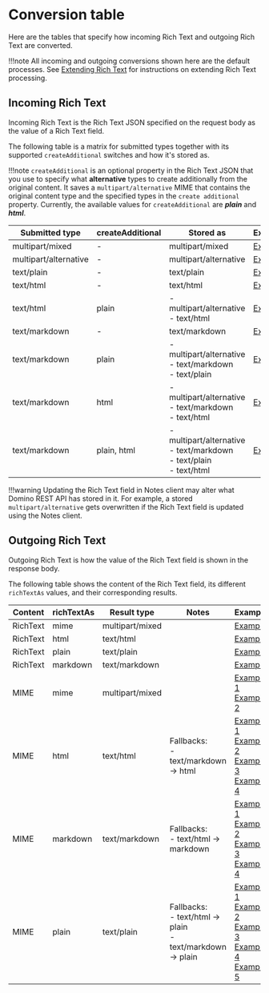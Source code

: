 # Conversion table

Here are the tables that specify how incoming Rich Text and outgoing Rich Text are converted.

!!!note
    All incoming and outgoing conversions shown here are the default processes. See [Extending Rich Text](../../../references/richtextension.md) for instructions on extending Rich Text processing.

## Incoming Rich Text

Incoming Rich Text is the Rich Text JSON specified on the request body as the value of a Rich Text field.

The following table is a matrix for submitted types together with its supported `createAdditional` switches and how it's stored as.

!!!note
    `createAdditional` is an optional property in the Rich Text JSON that you use to specify what **alternative** types to create additionally from the original content. It saves a `multipart/alternative` MIME that contains the original content type and the specified types in the `create additional` property. Currently, the available values for `createAdditional` are ***plain*** and ***html***.
    

| Submitted type        | createAdditional | Stored as                                                               | Example                                           |
|-----------------------|------------------|-------------------------------------------------------------------------|---------------------------------------------------|
| multipart/mixed       | -                | multipart/mixed                                                         | [Example](./incoming/multipart-mixed.md)          |
| multipart/alternative | -                | multipart/alternative                                                   | [Example](./incoming/multipart-alternative.md)    |
| text/plain            | -                | text/plain                                                              | [Example](./incoming/text-plain.md)               |
| text/html             | -                | text/html                                                               | [Example](./incoming/text-html.md)                |
| text/html             | plain            | - multipart/alternative<br>- text/html                                    | [Example](./incoming/text-html+plain.md)          |
| text/markdown         | -                | text/markdown                                                           | [Example](./incoming/text-markdown.md)            |
| text/markdown         | plain            | - multipart/alternative<br/>- text/markdown<br/>- text/plain                | [Example](./incoming/text-markdown+plain.md)      |
| text/markdown         | html             | - multipart/alternative<br>- text/markdown<br>- text/html                 | [Example](./incoming/text-markdown+html.md)       |
| text/markdown         | plain, html      | - multipart/alternative<br>- text/markdown<br>- text/plain<br>- text/html | [Example](./incoming/text-markdown+plain+html.md) |

!!!warning
    Updating the Rich Text field in Notes client may alter what Domino REST API has stored in it. For example, a stored `multipart/alternative` gets overwritten if the Rich Text field is updated using the Notes client.

## Outgoing Rich Text

Outgoing Rich Text is how the value of the Rich Text field is shown in the response body.

The following table shows the content of the Rich Text field, its different `richTextAs` values, and their corresponding results.

| Content  | richTextAs | Result type     | Notes                                                          | Example                                                                                                                                                                                                             |
|----------|------------|-----------------|----------------------------------------------------------------|---------------------------------------------------------------------------------------------------------------------------------------------------------------------------------------------------------------------|
| RichText | mime       | multipart/mixed |                                                                | [Example](./outgoing/richtext-mime.md)                                                                                                                                                                              |
| RichText | html       | text/html       |                                                                | [Example](./outgoing/richtext-html.md)                                                                                                                                                                              |
| RichText | plain      | text/plain      |                                                                | [Example](./outgoing/richtext-plain.md)                                                                                                                                                                             |
| RichText | markdown   | text/markdown   |                                                                | [Example](./outgoing/richtext-markdown.md)                                                                                                                                                                          |
| MIME     | mime       | multipart/mixed |                                                                | [Example 1](./outgoing/mime-mime-1.md)<br>[Example 2](./outgoing/mime-mime-2.md)                                                                                                                                    |
| MIME     | html       | text/html       | Fallbacks:<br/>- text/markdown &rarr; html                          | [Example 1](./outgoing/mime-html-1.md)<br>[Example 2](./outgoing/mime-html-2.md)<br>[Example 3](./outgoing/mime-html-3.md)<br>[Example 4](./outgoing/mime-html-4.md)                                                |
| MIME     | markdown   | text/markdown   | Fallbacks:<br/>- text/html &rarr; markdown                          | [Example 1](./outgoing/mime-markdown-1.md)<br>[Example 2](./outgoing/mime-markdown-2.md)<br>[Example 3](./outgoing/mime-markdown-3.md)<br>[Example 4](./outgoing/mime-markdown-4.md)                                |
| MIME     | plain      | text/plain      | Fallbacks:<br/>- text/html &rarr; plain<br>- text/markdown &rarr; plain | [Example 1](./outgoing/mime-plain-1.md)<br>[Example 2](./outgoing/mime-plain-2.md)<br>[Example 3](./outgoing/mime-plain-3.md)<br>[Example 4](./outgoing/mime-plain-4.md)<br>[Example 5](./outgoing/mime-plain-5.md) |
